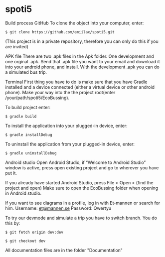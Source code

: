 # spoti5
Build process
GitHub
To clone the object into your computer, enter:

	$ git clone https://github.com/emiilax/spoti5.git

(This project is in a private repository, therefore you can only do this if you are invited)

APK file
There are two .apk files in the Apk folder. One development and one orginal .apk. Send that .apk file you want to your email and download it into your android phone, and install. With the development .apk you can do a simulated bus trip.

Terminal
First thing you have to do is make sure that you have Gradle installed and a device connected (either a virtual device or other android phone). Make your way into the the project root(enter /your/path/spoti5/EcoBussing).

To build project enter:
	
	$ gradle build

To install the application into your plugged-in device, enter:

	$ gradle installDebug

To uninstall the application from your plugged-in device, enter:
	
	$ gradle uninstallDebug

Android studio
Open Android Studio, if “Welcome to Android Studio” window is active, press open existing project and go to wherever you have put it. 

If you already have started Android Studio, press File > Open > (find the project and open) 
Make sure to open the EcoBussing folder when opening in Android studio.

If you want to see diagrams in a profile, log in with Et-mannen or search for him. 
	Username: et@mannen.se
	Password: Qwertyu

To try our devmode and simulate a trip you have to switch branch. You do this by:

	$ git fetch origin dev:dev
  
 	$ git checkout dev


All documentation files are in the folder "Documentation"
